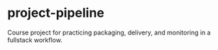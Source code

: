 # project-pipeline
Course project for practicing packaging, delivery, and monitoring in a fullstack workflow.
